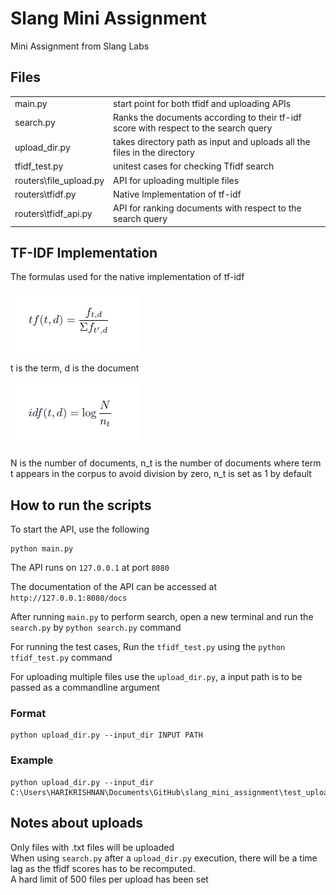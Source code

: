 # Slang Mini Assignment
 Mini Assignment from Slang Labs

## Files

<table>
<tr>
<td> main.py </td>
<td> start point for both tfidf and uploading APIs </td>
</tr>

<tr>
<td> search.py </td>
<td> Ranks the documents according to their tf-idf score with respect to the search query </td>
</tr>

<tr>
<td> upload_dir.py </td>
<td> takes directory path as input and uploads all the files in the directory  </td>
</tr>

<tr>
<td> tfidf_test.py </td>
<td> unitest cases for checking Tfidf search </td>
</tr>


<tr>
<td> routers\file_upload.py </td>
<td> API for uploading multiple files </td>
</tr>

<tr>
<td> routers\tfidf.py </td>
<td> Native Implementation of tf-idf </td>
</tr>

<tr>
<td> routers\tfidf_api.py </td>
<td> API for ranking documents with respect to the search query</td>
</tr>
</table>

## TF-IDF Implementation

The formulas used for the native implementation of tf-idf

<img src="img\term_frequency.PNG">

t is the term, d is the document
	
<img src="img\idf.PNG">

N is the number of documents, n_t is the number of documents where term t appears in the corpus to avoid division by zero, n_t is set as 1 by default

## How to run the scripts
 
To start the API, use the following 

```
python main.py
```

The API runs on `127.0.0.1` at port `8080`

The documentation of the API can be accessed at `http://127.0.0.1:8080/docs`

After running `main.py` to perform search, open a new terminal and run the `search.py` by `python search.py` command

For running the test cases, Run the `tfidf_test.py` using the `python tfidf_test.py` command

For uploading multiple files use the `upload_dir.py`, a input path is to be passed as a commandline argument

### Format
```
python upload_dir.py --input_dir INPUT PATH
```
### Example
```
python upload_dir.py --input_dir C:\Users\HARIKRISHNAN\Documents\GitHub\slang_mini_assignment\test_uploads\
```

## Notes about uploads

 Only files with .txt files will be uploaded  <br>
 When using `search.py` after a `upload_dir.py` execution, there will be a time lag as the tfidf scores has to be recomputed.<br> 
 A hard limit of 500 files per upload has been set
